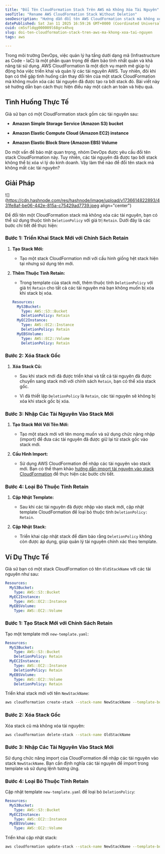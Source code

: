 ```yaml
---
title: "Đổi Tên CloudFormation Stack Trên AWS mà Không Xóa Tài Nguyên"
seoTitle: "Rename AWS CloudFormation Stack Without Deletion"
seoDescription: "Hướng dẫn đổi tên AWS CloudFormation stack mà không xóa tài nguyên, sử dụng chính sách Retain và chức năng import"
datePublished: Sat Jan 11 2025 16:59:26 GMT+0000 (Coordinated Universal Time)
cuid: cm5sfldqg000009l68grx4hvq
slug: doi-ten-cloudformation-stack-tren-aws-ma-khong-xoa-tai-nguyen
tags: aws

---
```


Trong môi trường DevOps, việc quản lý hạ tầng dưới dạng mã (Infrastructure as Code - IaC) là một phần quan trọng để đảm bảo tính nhất quán và khả năng tái sử dụng. AWS CloudFormation là một dịch vụ mạnh mẽ giúp tự động hóa việc triển khai và quản lý các tài nguyên AWS. Tuy nhiên, đôi khi bạn có thể gặp tình huống cần thay đổi tên của một stack CloudFormation mà không muốn xóa các tài nguyên đã được tạo ra bởi stack đó. Bài viết này sẽ hướng dẫn bạn cách thực hiện điều này một cách an toàn và hiệu quả.

## Tình Huống Thực Tế

Giả sử bạn có một CloudFormation stack gồm các tài nguyên sau:

* **Amazon Simple Storage Service (Amazon S3) bucket**
    
* **Amazon Elastic Compute Cloud (Amazon EC2) instance**
    
* **Amazon Elastic Block Store (Amazon EBS) Volume**
    

Do một vấn đề bảo mật quan trọng, nhóm DevOps được yêu cầu đổi tên stack CloudFormation này. Tuy nhiên, các tài nguyên đã được tạo bởi stack không thể bị xóa vì lý do kinh doanh. Vậy làm thế nào để đổi tên stack mà không mất các tài nguyên?

## Giải Pháp

![](https://cdn.hashnode.com/res/hashnode/image/upload/v1736614822893/431fe8af-be06-442e-815a-c75429ad7739.jpeg align="center")

Để đổi tên một CloudFormation stack mà không xóa các tài nguyên, bạn có thể sử dụng thuộc tính `DeletionPolicy` với giá trị `Retain`. Dưới đây là các bước chi tiết để thực hiện:

### Bước 1: Triển Khai Stack Mới với Chính Sách Retain

1. **Tạo Stack Mới:**
    
    * Tạo một stack CloudFormation mới với cấu hình giống hệt stack hiện tại nhưng sử dụng tên mới.
        
2. **Thêm Thuộc Tính Retain:**
    
    * Trong template của stack mới, thêm thuộc tính `DeletionPolicy` với giá trị `Retain` cho tất cả các tài nguyên mà bạn không muốn bị xóa khi stack bị xóa.
        
    
    ```yaml
    Resources:
      MyS3Bucket:
        Type: AWS::S3::Bucket
        DeletionPolicy: Retain
      MyEC2Instance:
        Type: AWS::EC2::Instance
        DeletionPolicy: Retain
      MyEBSVolume:
        Type: AWS::EC2::Volume
        DeletionPolicy: Retain
    ```
    

### Bước 2: Xóa Stack Gốc

1. **Xóa Stack Cũ:**
    
    * Sau khi stack mới đã được triển khai và tất cả tài nguyên đã được chuyển sang stack mới với chính sách `Retain`, bạn có thể xóa stack gốc.
        
    * Vì đã thiết lập `DeletionPolicy` là `Retain`, các tài nguyên sẽ không bị xóa khi stack gốc bị xóa.
        

### Bước 3: Nhập Các Tài Nguyên Vào Stack Mới

1. **Tạo Stack Mới Với Tên Mới:**
    
    * Tạo một stack mới với tên mong muốn và sử dụng chức năng nhập (import) để đưa các tài nguyên đã được giữ lại từ stack gốc vào stack mới.
        
2. **Cấu Hình Import:**
    
    * Sử dụng AWS CloudFormation để nhập các tài nguyên vào stack mới. Bạn có thể tham khảo [hướng dẫn import tài nguyên vào stack CloudFormation](https://docs.aws.amazon.com/AWSCloudFormation/latest/UserGuide/resource-import.html) để thực hiện các bước chi tiết.
        

### Bước 4: Loại Bỏ Thuộc Tính Retain

1. **Cập Nhật Template:**
    
    * Sau khi các tài nguyên đã được nhập vào stack mới, cập nhật template CloudFormation để loại bỏ thuộc tính `DeletionPolicy: Retain`.
        
2. **Cập Nhật Stack:**
    
    * Triển khai cập nhật stack để đảm bảo rằng `DeletionPolicy` không còn được áp dụng, giúp quản lý tài nguyên chính xác theo template.
        

## Ví Dụ Thực Tế

Giả sử bạn có một stack CloudFormation có tên `OldStackName` với các tài nguyên như sau:

```yaml
Resources:
  MyS3Bucket:
    Type: AWS::S3::Bucket
  MyEC2Instance:
    Type: AWS::EC2::Instance
  MyEBSVolume:
    Type: AWS::EC2::Volume
```

### Bước 1: Tạo Stack Mới với Chính Sách Retain

Tạo một template mới `new-template.yaml`:

```yaml
Resources:
  MyS3Bucket:
    Type: AWS::S3::Bucket
    DeletionPolicy: Retain
  MyEC2Instance:
    Type: AWS::EC2::Instance
    DeletionPolicy: Retain
  MyEBSVolume:
    Type: AWS::EC2::Volume
    DeletionPolicy: Retain
```

Triển khai stack mới với tên `NewStackName`:

```bash
aws cloudformation create-stack --stack-name NewStackName --template-body file://new-template.yaml
```

### Bước 2: Xóa Stack Gốc

Xóa stack cũ mà không xóa tài nguyên:

```bash
aws cloudformation delete-stack --stack-name OldStackName
```

### Bước 3: Nhập Các Tài Nguyên Vào Stack Mới

Sử dụng chức năng import của CloudFormation để nhập các tài nguyên vào stack `NewStackName`. Bạn cần định nghĩa các tài nguyên để import trong template và sử dụng lệnh tương ứng.

### Bước 4: Loại Bỏ Thuộc Tính Retain

Cập nhật template `new-template.yaml` để loại bỏ `DeletionPolicy`:

```yaml
Resources:
  MyS3Bucket:
    Type: AWS::S3::Bucket
  MyEC2Instance:
    Type: AWS::EC2::Instance
  MyEBSVolume:
    Type: AWS::EC2::Volume
```

Triển khai cập nhật stack:

```bash
aws cloudformation update-stack --stack-name NewStackName --template-body file://new-template.yaml
```
